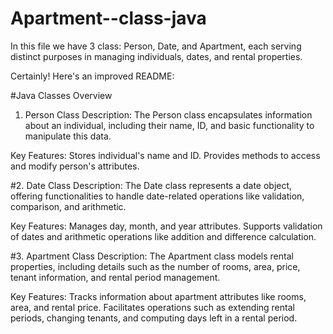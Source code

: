 # Apartment--class-java
In this file we have 3 class: Person, Date, and Apartment, each serving distinct purposes in managing individuals, dates, and rental properties.

Certainly! Here's an improved README:

#Java Classes Overview
1. Person Class
Description:
The Person class encapsulates information about an individual, including their name, ID, and basic functionality to manipulate this data.

Key Features:
Stores individual's name and ID.
Provides methods to access and modify person's attributes.

#2. Date Class
Description:
The Date class represents a date object, offering functionalities to handle date-related operations like validation, comparison, and arithmetic.

Key Features:
Manages day, month, and year attributes.
Supports validation of dates and arithmetic operations like addition and difference calculation.

#3. Apartment Class
Description:
The Apartment class models rental properties, including details such as the number of rooms, area, price, tenant information, and rental period management.

Key Features:
Tracks information about apartment attributes like rooms, area, and rental price.
Facilitates operations such as extending rental periods, changing tenants, and computing days left in a rental period.

